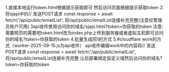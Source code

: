 1.直接本地运行token.html根据提示获取即可
然后访问页面根据提示获取token
2.将sjapi中的// 发送POST请求
                const response = await fetch('/api/public/emailList', 
将/api/public/emailList连接补充完整(注意仅管理员账户可用)
3api收件使用访问你的域名/sjapi.html?token=你获取的token  注意:需要网页的需要吧token.html改为index.php上传到服务器或者虚拟主机即可访问你的域名?token=你获取的token 
4.批量生成同1的方式
5.#cloudflare  work的方式（worker-2025-09-15.js为api收件）
 api收件编辑work中的内容将// 发送POST请求
                const response = await fetch('/api/public/emailList', 
将/api/public/emailList连接补充完整 让后部署绑定自定义域然后访问你的域名?token=你获取的token 
